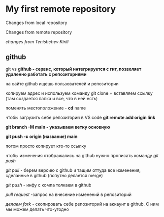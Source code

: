 # My first remote repository

Changes from local repository

Changes from remote repository

*changes from Tenishchev Kirill*

## github

git vs **github - сервис, который интегрируется с гит, позволяет удаленно работать с репозиториями**

на сайте github ищешь пользователей и репозитории

копируем адрес и используем команду git clone + вставляем ссылку (там создается папка и все, что в ней есть)

поменять местоположение - **cd** name

чтобы загрузить себе репозиторий в VS code **git remote add origin link**

**git branch -M main - указываем ветку основную**

**git push -u origin (название) main**

потом просто копирует кто-то ссылку

чтобы изменения отображались на github нужно прописать команду *git push*

*git pull* - берем версию с github и тащим оттуда все изменения, сделанные в github (попутно делается merge)

*git push* - инфу с компа толкаем в github

*pull request* -запрос на внесение изменений в репозиторий

*делаем fork* - скопировать себе репозиторий на аккаунт в github. С ним мы можем делать что-угодно